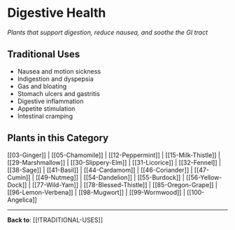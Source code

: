 # Digestive Health

*Plants that support digestion, reduce nausea, and soothe the GI tract*

## Traditional Uses
- Nausea and motion sickness
- Indigestion and dyspepsia
- Gas and bloating
- Stomach ulcers and gastritis
- Digestive inflammation
- Appetite stimulation
- Intestinal cramping

## Plants in this Category

[[03-Ginger]] | [[05-Chamomile]] | [[12-Peppermint]] | [[15-Milk-Thistle]] | [[29-Marshmallow]] | [[30-Slippery-Elm]] | [[31-Licorice]] | [[32-Fennel]] | [[38-Sage]] | [[41-Basil]] | [[44-Cardamom]] | [[46-Coriander]] | [[47-Cumin]] | [[49-Nutmeg]] | [[54-Dandelion]] | [[55-Burdock]] | [[56-Yellow-Dock]] | [[77-Wild-Yam]] | [[78-Blessed-Thistle]] | [[85-Oregon-Grape]] | [[96-Lemon-Verbena]] | [[98-Mugwort]] | [[99-Wormwood]] | [[100-Angelica]]

---

**Back to**: [[!TRADITIONAL-USES]]